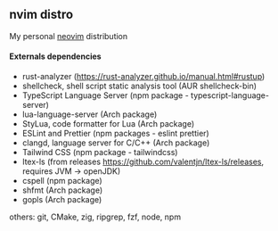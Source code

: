 ## nvim distro

My personal [neovim](https://neovim.io/) distribution

#### Externals dependencies

- rust-analyzer (https://rust-analyzer.github.io/manual.html#rustup)
- shellcheck, shell script static analysis tool (AUR shellcheck-bin)
- TypeScript Language Server (npm package - typescript-language-server)
- lua-language-server (Arch package)
- StyLua, code formatter for Lua (Arch package)
- ESLint and Prettier (npm packages - eslint prettier)
- clangd, language server for C/C++ (Arch package)
- Tailwind CSS (npm package - tailwindcss)
- ltex-ls (from releases https://github.com/valentjn/ltex-ls/releases, requires JVM → openJDK)
- cspell (npm package)
- shfmt (Arch package)
- gopls (Arch package)

others: git, CMake, zig, ripgrep, fzf, node, npm
